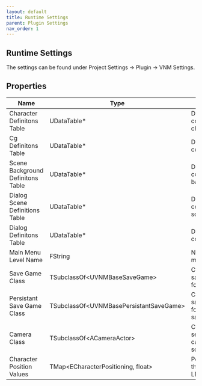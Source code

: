 ```yaml
---
layout: default
title: Runtime Settings
parent: Plugin Settings
nav_order: 1
---
```


## Runtime Settings

The settings can be found under Project Settings -> Plugin -> VNM Settings.

## Properties

| Name | Type | Description |
| --- | --- | --- |
| Character Definitons Table | UDataTable* | Data Table containing all characters |
| Cg Definitons Table | UDataTable* | Data Table containing all CGs |
| Scene Background Definitons Table | UDataTable* | Data Table containing all scene backgrounds |
| Dialog Scene Definitions Table | UDataTable* | Data Table containing all dialog scenes |
| Dialog Definitons Table | UDataTable* | Data Table containing all dialogs |
| Main Menu Level Name | FString | Name of the main menu level |
| Save Game Class | TSubclassOf\<UVNMBaseSaveGame\> | Class used for the save game system for the save file |
| Persistant Save Game Class | TSubclassOf\<UVNMBasePersistantSaveGame\> | Class used for the save game system for the persistant save file |
| Camera Class | TSubclassOf\<ACameraActor\> | Class used when searching for cameras in a dialog scene |
| Character Position Values | TMap\<ECharacterPositioning, float\> | Positioning values of the characters at LEFT/RIGHT/CENTER |